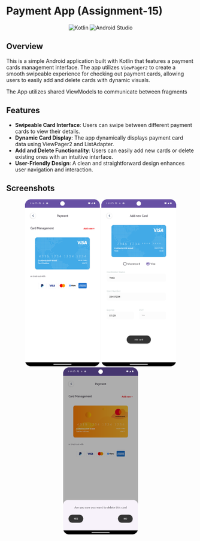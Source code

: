 # Payment App (Assignment-15)

<div align="center">
  <img src="https://img.shields.io/badge/Kotlin-v1.9.0-1F425F?style=flat&logo=kotlin&logoColor=white" alt="Kotlin" />
  <img src="https://img.shields.io/badge/Android_Studio-3DDC84?style=flat&logo=android-studio&logoColor=white" alt="Android Studio" />
</div>

## Overview

This is a simple Android application built with Kotlin that features a payment cards management interface. 
The app utilizes `ViewPager2` to create a smooth swipeable experience for checking out payment cards, 
allowing users to easily add and delete cards with dynamic visuals. 

The App utilizes shared ViewModels to communicate between fragments

## Features

- **Swipeable Card Interface**: Users can swipe between different payment cards to view their details.
- **Dynamic Card Display**: The app dynamically displays payment card data using ViewPager2 and ListAdapter.
- **Add and Delete Functionality**: Users can easily add new cards or delete existing ones with an intuitive interface.
- **User-Friendly Design**: A clean and straightforward design enhances user navigation and interaction.

## Screenshots

<p align="center">
    <img src="docs/images/payment_cards.png" width="200" alt="Payment Cards Screenshot 1">
    <img src="docs/images/payment_cards2.png" width="200" alt="Payment Cards Screenshot 2">
    <img src="docs/images/payment_cards3.png" width="200" alt="Payment Cards Screenshot 3">
</p>